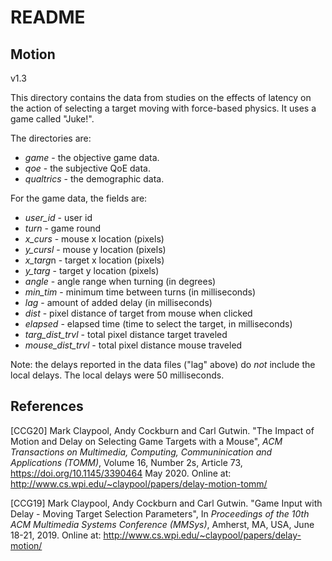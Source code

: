 # README

## Motion 

v1.3

This directory contains the data from studies on the effects of
latency on the action of selecting a target moving with force-based
physics.  It uses a game called "Juke!".

The directories are:

+ *game* - the objective game data.
+ *qoe* - the subjective QoE data.
+ *qualtrics* - the demographic data.

For the game data, the fields are:

+ *user_id* - user id
+ *turn* - game round	
+ *x_curs* - mouse x location (pixels)
+ *y_cursl* - mouse y location (pixels)
+ *x_targ*n - target x location (pixels)
+ *y_targ* - target y location (pixels)
+ *angle* - angle range when turning (in degrees)
+ *min_tim* - minimum time between turns (in milliseconds)
+ *lag* - amount of added delay (in milliseconds)
+ *dist* - pixel distance of target from mouse when clicked
+ *elapsed* - elapsed time (time to select the target, in milliseconds)
+ *targ_dist_trvl* - total pixel distance target traveled
+ *mouse_dist_trvl* - total pixel distance mouse traveled

Note: the delays reported in the data files ("lag" above) do *not*
include the local delays. The local delays were 50 milliseconds.

## References

[CCG20] Mark Claypool, Andy Cockburn and Carl Gutwin. "The Impact of
Motion and Delay on Selecting Game Targets with a Mouse", *ACM
Transactions on Multimedia, Computing, Communinication and
Applications (TOMM)*, Volume 16, Number 2s, Article 73,
<https://doi.org/10.1145/3390464> May 2020. Online at:
<http://www.cs.wpi.edu/~claypool/papers/delay-motion-tomm/>

[CCG19] Mark Claypool, Andy Cockburn and Carl Gutwin. "Game Input with
Delay - Moving Target Selection Parameters", In *Proceedings of the
10th ACM Multimedia Systems Conference (MMSys)*, Amherst, MA, USA,
June 18-21, 2019. Online at:
<http://www.cs.wpi.edu/~claypool/papers/delay-motion/>

